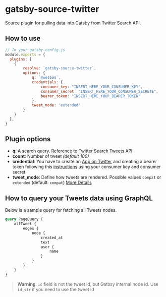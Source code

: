 # gatsby-source-twitter

Source plugin for pulling data into Gatsby from Twitter Search API.

## How to use
```javascript
// In your gatsby-config.js
module.exports = {
  plugins: [
    {
        resolve: `gatsby-source-twitter`,
        options: {           
            q: `@wesbos`,    
            credentials: {
                consumer_key: "INSERT_HERE_YOUR_CONSUMER_KEY",
                consumer_secret: "INSERT_HERE_YOUR_CONSUMER_SECRETE",
                bearer_token: "INSERT_HERE_YOUR_BEARER_TOKEN"
            },
            tweet_mode: 'extended'
        }
    }
  ],
}
```

## Plugin options

* **q**: A search query. Reference to [Twitter Search Tweets API](https://developer.twitter.com/en/docs/tweets/search/api-reference/get-search-tweets)
* **count**: Number of tweet *(default 100)*
* **credential**: You have to create an [App on Twitter](https://apps.twitter.com/) and creating a bearer token following this [instructions](https://developer.twitter.com/en/docs/basics/authentication/api-reference/token) using your consumer key and consumer secret
* **tweet_mode**: Define how tweets are rendered. Possible values ```compat``` or ```extended``` (default: ```compat```) [More Details](https://developer.twitter.com/en/docs/tweets/tweet-updates#consumption)

## How to query your Tweets data using GraphQL

Below is a sample query for fetching all Tweets nodes. 

```graphql
query PageQuery {
    allTweet {
        edges {
            node {
                created_at
                text
                user {
                    name
                }
            }
        }
    }
}
```

> **Warning**: ```id``` field is not the tweet id, but Gatbsy internal node id. Use ```id_str``` if you need to use the tweet id